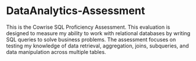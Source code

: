 # DataAnalytics-Assessment
This is the Cowrise SQL Proficiency Assessment. This evaluation is designed to measure my ability to work with relational databases by writing SQL queries to solve business problems. The assessment focuses on testing my knowledge of data retrieval, aggregation, joins, subqueries, and data manipulation across multiple tables.
